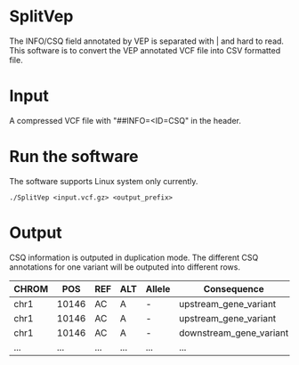 # SplitVep
The INFO/CSQ field annotated by VEP is separated with | and hard to read. This software is to convert the VEP annotated VCF file into CSV formatted file.

# Input
A compressed VCF file with "##INFO=<ID=CSQ" in the header.

# Run the software
The software supports Linux system only currently.
```console
./SplitVep <input.vcf.gz> <output_prefix>
```

# Output
CSQ information is outputed in duplication mode. The different CSQ annotations for one variant will be outputed into different rows.

| CHROM  | POS | REF | ALT | Allele | Consequence | IMPACT | SYMBOL | Gene | Feature_type | Feature | BIOTYPE | ... | 
| ------ | --- | --- | --- | ------ | ----------- | ------ | ------ | ---- | ------------ | ------- | ------- | --- |
| chr1 | 10146 | AC | A | - | upstream_gene_variant | MODIFIER | DDX11L1 | ENSG00000223972 | Transcript | ENST00000450305 | transcribed_unprocessed_pseudogene | ... |
| chr1 | 10146 | AC | A | - | upstream_gene_variant | MODIFIER | DDX11L16 | ENSG00000290825 | Transcript | ENST00000456328 | lncRNA | ... |
| chr1 | 10146 | AC | A | - | downstream_gene_variant | MODIFIER | WASH7P | ENSG00000223972 | Transcript | ENST00000488147 | transcribed_unprocessed_pseudogene | ... |
| ... | ... | ... | ... | ... | ... | ... | ... | ... | ... | ... | ... | ... |
